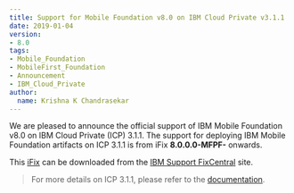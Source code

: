 ```yaml
---
title: Support for Mobile Foundation v8.0 on IBM Cloud Private v3.1.1
date: 2019-01-04
version:
- 8.0
tags:
- Mobile_Foundation
- MobileFirst_Foundation
- Announcement
- IBM_Cloud_Private
author:
  name: Krishna K Chandrasekar
---
```

We are pleased to announce the official support of IBM Mobile Foundation v8.0 on IBM Cloud Private (ICP) 3.1.1. The support for deploying IBM Mobile Foundation artifacts on ICP 3.1.1 is from iFix **8.0.0.0-MFPF-<TBD>** onwards.

This [iFix](http://www.ibm.com/support/fixcentral/quickorder?product=ibm%2FOther+software%2FIBM+MobileFirst+Platform+Foundation&fixids=8.0.0.0-MFPF-<TBD>&source=SAR) can be downloaded from the [IBM Support FixCentral](https://www.ibm.com/support/fixcentral/) site.

> For more details on ICP 3.1.1, please refer to the [documentation](https://www.ibm.com/support/knowledgecenter/en/SSBS6K_3.1.1/kc_welcome_containers.html).
